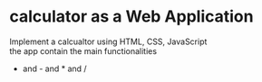 # calculator as a Web Application
Implement a calcualtor using HTML, CSS, JavaScript \
the app contain the main functionalities
+ and - and * and /

